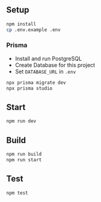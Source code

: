 ## Setup

```bash
npm install
cp .env.example .env
```

### Prisma

- Install and run PostgreSQL
- Create Database for this project
- Set `DATABASE_URL` in `.env`

```bash
npx prisma migrate dev
npx prisma studio
```

## Start

```bash
npm run dev
```

## Build

```bash
npm run build
npm run start
```

## Test

```bash
npm test
```
